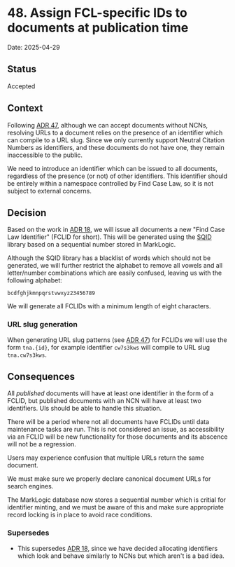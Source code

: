 # 48. Assign FCL-specific IDs to documents at publication time

Date: 2025-04-29

## Status

Accepted

## Context

Following [ADR 47](ADR0074), although we can accept documents without NCNs, resolving URLs to a document relies on the presence of an identifier which can compile to a URL slug. Since we only currently support Neutral Citation Numbers as identifiers, and these documents do not have one, they remain inaccessible to the public.

We need to introduce an identifier which can be issued to all documents, regardless of the presence (or not) of other identifiers. This identifier should be entirely within a namespace controlled by Find Case Law, so it is not subject to external concerns.

## Decision

Based on the work in [ADR 18](ADR0018), we will issue all documents a new "Find Case Law Identifier" (FCLID for short). This will be generated using the [SQID](https://sqids.org) library based on a sequential number stored in MarkLogic.

Although the SQID library has a blacklist of words which should not be generated, we will further restrict the alphabet to remove all vowels and all letter/number combinations which are easily confused, leaving us with the following alphabet:

`bcdfghjkmnpqrstvwxyz23456789`

We will generate all FCLIDs with a minimum length of eight characters.

### URL slug generation

When generating URL slug patterns (see [ADR 47](ADR0074)) for FCLIDs we will use the form `tna.{id}`, for example identifier `cw7s3kws` will compile to URL slug `tna.cw7s3kws`.

## Consequences

All _published_ documents will have at least one identifier in the form of a FCLID, but published documents with an NCN will have at least two identifiers. UIs should be able to handle this situation.

There will be a period where not all documents have FCLIDs until data maintenance tasks are run. This is not considered an issue, as accessibility via an FCLID will be new functionality for those documents and its abscence will not be a regression.

Users may experience confusion that multiple URLs return the same document.

We must make sure we properly declare canonical document URLs for search engines.

The MarkLogic database now stores a sequential number which is critial for identifier minting, and we must be aware of this and make sure appropriate record locking is in place to avoid race conditions.

### Supersedes

- This supersedes [ADR 18](ADR0018), since we have decided allocating identifiers which look and behave similarly to NCNs but which aren't is a bad idea.

[ADR0018]: 0018-pseudo-ncns.md "Pseudo-NCNs"
[ADR0047]: 0047-uncouple-document-uris-and-ncns.md "Uncouple document URIs and NCNs"

